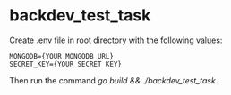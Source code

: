 # backdev_test_task

Create .env file in root directory with the following values:
```
MONGODB={YOUR MONGODB URL}
SECRET_KEY={YOUR SECRET KEY}
```
Then run the command *go build && ./backdev_test_task*.
